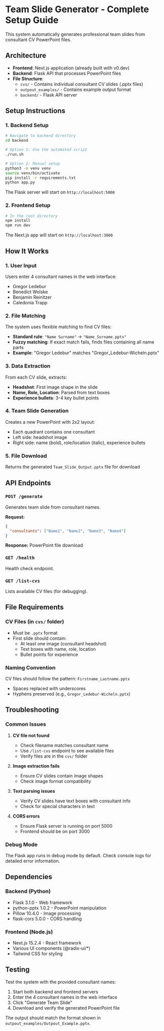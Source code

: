 # Team Slide Generator - Complete Setup Guide

This system automatically generates professional team slides from consultant CV PowerPoint files.

## Architecture

- **Frontend**: Next.js application (already built with v0.dev)
- **Backend**: Flask API that processes PowerPoint files
- **File Structure**:
  - `cvs/` - Contains individual consultant CV slides (.pptx files)
  - `outpout_examples/` - Contains example output format
  - `backend/` - Flask API server

## Setup Instructions

### 1. Backend Setup

```bash
# Navigate to backend directory
cd backend

# Option 1: Use the automated script
./run.sh

# Option 2: Manual setup
python3 -m venv venv
source venv/bin/activate
pip install -r requirements.txt
python app.py
```

The Flask server will start on `http://localhost:5000`

### 2. Frontend Setup

```bash
# In the root directory
npm install
npm run dev
```

The Next.js app will start on `http://localhost:3000`

## How It Works

### 1. User Input
Users enter 4 consultant names in the web interface:
- Gregor Ledebur
- Benedict Wolske  
- Benjamin Reinitzer
- Caledonia Trapp

### 2. File Matching
The system uses flexible matching to find CV files:
- **Standard rule**: `"Name Surname"` → `"Name_Surname.pptx"`
- **Fuzzy matching**: If exact match fails, finds files containing all name parts
- **Example**: "Gregor Ledebur" matches "Gregor_Ledebur-Wicheln.pptx"

### 3. Data Extraction
From each CV slide, extracts:
- **Headshot**: First image shape in the slide
- **Name, Role, Location**: Parsed from text boxes
- **Experience bullets**: 3-4 key bullet points

### 4. Team Slide Generation
Creates a new PowerPoint with 2x2 layout:
- Each quadrant contains one consultant
- Left side: headshot image
- Right side: name (bold), role/location (italic), experience bullets

### 5. File Download
Returns the generated `Team_Slide_Output.pptx` file for download

## API Endpoints

### `POST /generate`
Generates team slide from consultant names.

**Request:**
```json
{
  "consultants": ["Name1", "Name2", "Name3", "Name4"]
}
```

**Response:** PowerPoint file download

### `GET /health`
Health check endpoint.

### `GET /list-cvs`
Lists available CV files (for debugging).

## File Requirements

### CV Files (in `cvs/` folder)
- Must be `.pptx` format
- First slide should contain:
  - At least one image (consultant headshot)
  - Text boxes with name, role, location
  - Bullet points for experience

### Naming Convention
CV files should follow the pattern: `Firstname_Lastname.pptx`
- Spaces replaced with underscores
- Hyphens preserved (e.g., `Gregor_Ledebur-Wicheln.pptx`)

## Troubleshooting

### Common Issues

1. **CV file not found**
   - Check filename matches consultant name
   - Use `/list-cvs` endpoint to see available files
   - Verify files are in the `cvs/` folder

2. **Image extraction fails**
   - Ensure CV slides contain image shapes
   - Check image format compatibility

3. **Text parsing issues**
   - Verify CV slides have text boxes with consultant info
   - Check for special characters in text

4. **CORS errors**
   - Ensure Flask server is running on port 5000
   - Frontend should be on port 3000

### Debug Mode
The Flask app runs in debug mode by default. Check console logs for detailed error information.

## Dependencies

### Backend (Python)
- Flask 3.1.0 - Web framework
- python-pptx 1.0.2 - PowerPoint manipulation
- Pillow 10.4.0 - Image processing
- flask-cors 5.0.0 - CORS handling

### Frontend (Node.js)
- Next.js 15.2.4 - React framework
- Various UI components (@radix-ui/*)
- Tailwind CSS for styling

## Testing

Test the system with the provided consultant names:
1. Start both backend and frontend servers
2. Enter the 4 consultant names in the web interface
3. Click "Generate Team Slide"
4. Download and verify the generated PowerPoint file

The output should match the format shown in `outpout_examples/Outpout_Example.pptx`.